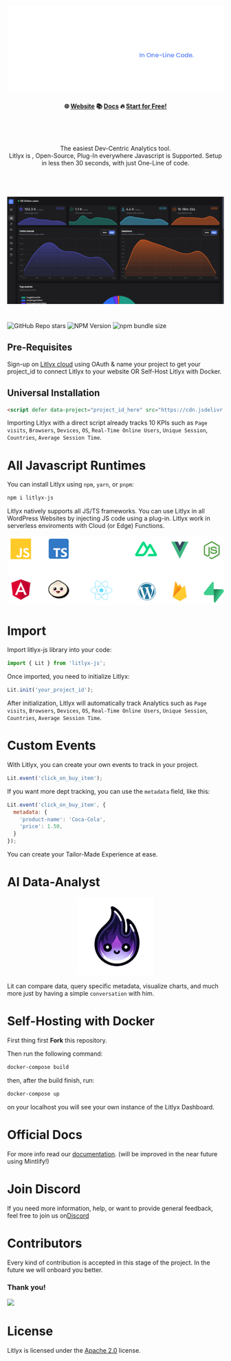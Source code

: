 
<p align="center">
  <img src="assets/claim-t.png"/>
</p>

<h4 align="center">
🌐 <a href="https://litlyx.com">Website</a> 📚 <a href="https://docs.litlyx.com">Docs</a> 🔥 <a href="https://dashboard.litlyx.com">Start for Free!</a>
</h4>

<br />

#

<p align="center">
  The easiest Dev-Centric Analytics tool.<br>Litlyx is , Open-Source, Plug-In everywhere Javascript is Supported. Setup in less then 30 seconds, with just One-Line of code.
</p>

#

<br />

<p align="center">
  <img src="assets/screen.png"/>
</p>

#

![GitHub Repo stars](https://img.shields.io/github/stars/Litlyx/litlyx)
![NPM Version](https://img.shields.io/npm/v/litlyx?logo=npm&color=orange)
![npm bundle size](https://img.shields.io/bundlephobia/min/litlyx)

## Pre-Requisites

Sign-up on [Litlyx cloud](https://dashboard.litlyx.com) using OAuth & name your project to get your project_id to connect Litlyx to your website OR Self-Host Litlyx with Docker.

## Universal Installation

```html
<script defer data-project="project_id_here" src="https://cdn.jsdelivr.net/gh/litlyx/litlyx-js/browser/litlyx.js"></script>
```

Importing Litlyx with a direct script already tracks 10 KPIs such as `Page visits`, `Browsers`, `Devices`, `OS`, `Real-Time Online Users`, `Unique Session`, `Countries`, `Average Session Time`.

# All Javascript Runtimes

You can install Litlyx using `npm`, `yarn`, or `pnpm`:

```sh
npm i litlyx-js
```

Litlyx natively supports all  JS/TS frameworks. You can use Litlyx in all WordPress Websites by injecting JS code using a plug-in. Litlyx work in serverless enviroments with Cloud (or Edge) Functions.

<p align="center">
  <img src="assets/techs.png" />
</p>

# Import

Import litlyx-js library into your code:

```js
import { Lit } from 'litlyx-js';
```

Once imported, you need to initialize Litlyx:

```js
Lit.init('your_project_id');
```

After initialization, Litlyx will automatically track Analytics such as `Page visits`, `Browsers`, `Devices`, `OS`, `Real-Time Online Users`, `Unique Session`, `Countries`, `Average Session Time`.

# Custom Events

With Litlyx, you can create your own events to track in your project.

```js
Lit.event('click_on_buy_item');
```

If you want more dept tracking, you can use the `metadata` field, like this:

```js
Lit.event('click_on_buy_item', {
  metadata: {
    'product-name': 'Coca-Cola',
    'price': 1.50,
  }
});
```

You can create your Tailor-Made Experience at ease. 

# AI Data-Analyst

<p align="center">
  <img src="assets/agent.png" width="180px"/>
</p>

Lit can compare data, query specific metadata, visualize charts, and much more just by having a simple `conversation` with him.


# Self-Hosting with Docker

First thing first **Fork** this repository.

Then run the following command:

```bash
docker-compose build
```

then, after the build finish, run:
```bash
docker-compose up
```

on your localhost you will see your own instance of the Litlyx Dashboard.

# Official Docs

For more info read our [documentation](https://docs.litlyx.com). (will be improved in the near future using Mintlify!)

# Join Discord

If you need more information, help, or want to provide general feedback, feel free to join us on[Discord](https://discord.gg/9cQykjsmWX)

# Contributors

Every kind of contribution is accepted in this stage of the project. In the future we will onboard you better. 

### Thank you!
<a href="https://github.com/litlyx/litlyx/graphs/contributors">
  <img src="https://contrib.rocks/image?repo=litlyx/litlyx" />
</a>

# License

Litlyx is licensed under the [Apache 2.0](/LICENSE) license.
